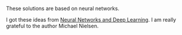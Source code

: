 These solutions are based on neural networks.

I got these ideas from [Neural Networks and Deep Learning](http://neuralnetworksanddeeplearning.com/index.html). I am really grateful to the author Michael Nielsen.